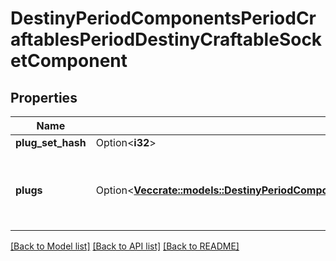 # DestinyPeriodComponentsPeriodCraftablesPeriodDestinyCraftableSocketComponent

## Properties

Name | Type | Description | Notes
------------ | ------------- | ------------- | -------------
**plug_set_hash** | Option<**i32**> |  | [optional]
**plugs** | Option<[**Vec<crate::models::DestinyPeriodComponentsPeriodCraftablesPeriodDestinyCraftableSocketPlugComponent>**](Destiny.Components.Craftables.DestinyCraftableSocketPlugComponent.md)> | Unlock state for plugs in the socket plug set definition | [optional]

[[Back to Model list]](../README.md#documentation-for-models) [[Back to API list]](../README.md#documentation-for-api-endpoints) [[Back to README]](../README.md)


